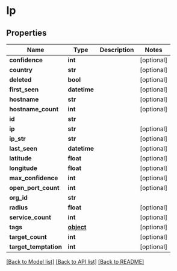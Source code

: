 # Ip

## Properties
Name | Type | Description | Notes
------------ | ------------- | ------------- | -------------
**confidence** | **int** |  | [optional] 
**country** | **str** |  | [optional] 
**deleted** | **bool** |  | [optional] 
**first_seen** | **datetime** |  | [optional] 
**hostname** | **str** |  | [optional] 
**hostname_count** | **int** |  | [optional] 
**id** | **str** |  | 
**ip** | **str** |  | [optional] 
**ip_str** | **str** |  | [optional] 
**last_seen** | **datetime** |  | [optional] 
**latitude** | **float** |  | [optional] 
**longitude** | **float** |  | [optional] 
**max_confidence** | **int** |  | [optional] 
**open_port_count** | **int** |  | [optional] 
**org_id** | **str** |  | 
**radius** | **float** |  | [optional] 
**service_count** | **int** |  | [optional] 
**tags** | [**object**](.md) |  | [optional] 
**target_count** | **int** |  | [optional] 
**target_temptation** | **int** |  | [optional] 

[[Back to Model list]](../README.md#documentation-for-models) [[Back to API list]](../README.md#documentation-for-api-endpoints) [[Back to README]](../README.md)


